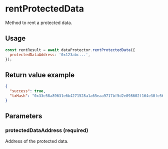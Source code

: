 # rentProtectedData

Method to rent a protected data.

## Usage

```javascript
const rentResult = await dataProtector.rentProtectedData({
  protectedDataAddress: '0x123abc...',
});
```

## Return value example

```json
{
  "success": true,
  "txHash": "0x33e58a89631e6b4271528a1a65eaa9717bf5d2e098602f164e30fe56585895e6"
}
```

## Parameters

### protectedDataAddress (required)

Address of the protected data.
